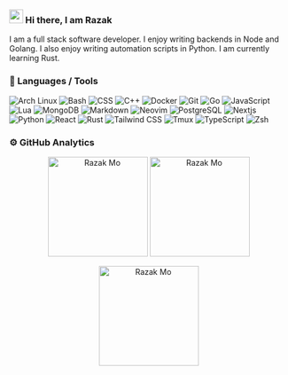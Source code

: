 ### <img src="https://media.giphy.com/media/hvRJCLFzcasrR4ia7z/giphy.gif" width="25px" /> Hi there, I am Razak

<!-- <h1 align='center'>
    <img src='https://raw.githubusercontent.com/MartinHeinz/MartinHeinz/master/wave.gif'
        alt='Waving hand animated gif'
        height='30px'
        width='30px' />
  Hi There, I'm Razak
  <br />
  <img src='https://komarev.com/ghpvc/?username=razak17&color=green&style=for-the-badge'
    alt='Profile Views' />
</h1> -->

I am a full stack software developer. I enjoy writing backends in Node and Golang. I also enjoy
writing automation scripts in Python. I am currently learning Rust.

### 🔧 Languages / Tools

![Arch Linux](https://img.shields.io/badge/Arch%20Linux-1793D1?logo=archlinux&logoColor=fff&style=flat)
![Bash](https://img.shields.io/badge/GNU%20Bash-4EAA25?logo=gnubash&logoColor=fff&style=flat)
![CSS](https://img.shields.io/badge/CSS3-1572B6?logo=css3&logoColor=fff&style=flat)
![C++](https://img.shields.io/badge/C%2B%2B-00599C?logo=cplusplus&logoColor=fff&style=flat)
![Docker](https://img.shields.io/badge/Docker-2496ED?logo=docker&logoColor=fff&style=flat)
![Git](https://img.shields.io/badge/Git-F05032?logo=git&logoColor=fff&style=flat)
![Go](https://img.shields.io/badge/Go-00ADD8?logo=go&logoColor=fff&style=flat)
![JavaScript](https://img.shields.io/badge/JavaScript-F7DF1E?logo=javascript&logoColor=000&style=flat)
![Lua](https://img.shields.io/badge/Lua-2C2D72?logo=lua&logoColor=fff&style=flat)
![MongoDB](https://img.shields.io/badge/MongoDB-47A248?logo=mongodb&logoColor=fff&style=flat)
![Markdown](https://img.shields.io/badge/Markdown-000?logo=markdown&logoColor=fff&style=flat)
![Neovim](https://img.shields.io/badge/Neovim-57A143?logo=neovim&logoColor=fff&style=flat)
![PostgreSQL](https://img.shields.io/badge/PostgreSQL-4169E1?logo=postgresql&logoColor=fff&style=flat)
![Nextjs](https://img.shields.io/badge/Next.js-000?logo=nextdotjs&logoColor=fff&style=flat)
![Python](https://img.shields.io/badge/Python-3776AB?logo=python&logoColor=fff&style=flat)
![React](https://img.shields.io/badge/React-61DAFB?logo=react&logoColor=000&style=flat)
![Rust](https://img.shields.io/badge/Rust-000?logo=rust&logoColor=fff&style=flat)
![Tailwind CSS](https://img.shields.io/badge/Tailwind%20CSS-06B6D4?logo=tailwindcss&logoColor=fff&style=flat)
![Tmux](https://img.shields.io/badge/tmux-1BB91F?logo=tmux&logoColor=fff&style=flat)
![TypeScript](https://img.shields.io/badge/TypeScript-3178C6?logo=typescript&logoColor=fff&style=flat)
![Zsh](https://img.shields.io/badge/Zsh-F15A24?logo=zsh&logoColor=fff&style=flat)


### ⚙️ GitHub Analytics

<p align="center">
    <img
        height="180em"
        src="https://github-readme-stats.vercel.app/api?username=razak17&show_icons=true&theme=gotham&include_all_commits=true&count_private=true&card_width=500"
        alt="Razak Mo"
    />
<!--     <img
        height="180em"
        src="https://github-readme-stats-eight-theta.vercel.app/api?username=razak17&show_icons=true&theme=gotham&include_all_commits=true&count_private=true&card_width=500"
        alt="Razak Mo"
    /> -->
    <img
        height="180em"
        src="https://github-readme-stats.vercel.app/api/top-langs/?username=razak17&layout=compact&langs_count=8&theme=gotham&card_width=400"
        alt="Razak Mo"
    />
</p>

<p align="center">
    <img 
        height="180em" 
        src="https://github-readme-streak-stats.herokuapp.com/?user=razak17&theme=gotham&card_width=600"
        alt="Razak Mo"
    />
</p>
